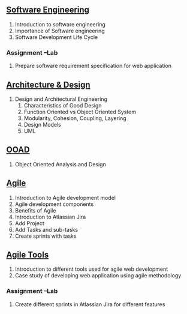 ## [Software Engineering](SE.md)
1. Introduction to software engineering
1. Importance of Software engineering
1. Software Development Life Cycle

### Assignment –Lab
1. Prepare software requirement specification for web application

## [Architecture & Design](../Architecture%20%26%20Design)
1. Design and Architectural Engineering
    1. Characteristics of Good Design
    1. Function Oriented vs Object Oriented System
    1. Modularity, Cohesion, Coupling, Layering
    1. Design Models
    1. UML

## [OOAD](../Implementation/OOAD.md)
1. Object Oriented Analysis and Design

## [Agile](Agile.md)
1. Introduction to Agile development model
1. Agile development components
1. Benefits of Agile
1. Introduction to Atlassian Jira
  1. Add Project
  1. Add Tasks and sub-tasks
  1. Create sprints with tasks

## [Agile Tools](Agile.md)
1. Introduction to different tools used for agile web development
1. Case study of developing web application using agile methodology

### Assignment –Lab
1. Create different sprints in Atlassian Jira for different features
